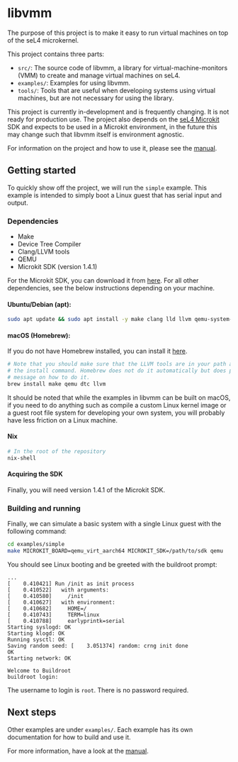 <!--
     Copyright 2024, UNSW
     SPDX-License-Identifier: CC-BY-SA-4.0
-->

# libvmm

The purpose of this project is to make it easy to run virtual machines on top of the seL4 microkernel.

This project contains three parts:
* `src/`: The source code of libvmm, a library for virtual-machine-monitors (VMM) to create and manage virtual machines on seL4.
* `examples/`: Examples for using libvmm.
* `tools/`: Tools that are useful when developing systems using virtual machines, but are not
  necessary for using the library.

This project is currently in-development and is frequently changing. It is not ready for
production use. The project also depends on the [seL4 Microkit](https://github.com/seL4/microkit)
SDK and expects to be used in a Microkit environment, in the future this may change such that libvmm
itself is environment agnostic.

For information on the project and how to use it, please see the [manual](docs/MANUAL.md).

## Getting started

To quickly show off the project, we will run the `simple` example. This example is
intended to simply boot a Linux guest that has serial input and output.

### Dependencies

* Make
* Device Tree Compiler
* Clang/LLVM tools
* QEMU
* Microkit SDK (version 1.4.1)

For the Microkit SDK, you can download it from [here](https://github.com/seL4/microkit/releases/tag/1.4.1).
For all other dependencies, see the below instructions depending on your machine.

#### Ubuntu/Debian (apt):

```sh
sudo apt update && sudo apt install -y make clang lld llvm qemu-system-arm device-tree-compiler
```

#### macOS (Homebrew):

If you do not have Homebrew installed, you can install it [here](https://brew.sh/).

```sh
# Note that you should make sure that the LLVM tools are in your path after running
# the install command. Homebrew does not do it automatically but does print out a
# message on how to do it.
brew install make qemu dtc llvm
```

It should be noted that while the examples in libvmm can be built
on macOS, if you need to do anything such as compile a custom Linux kernel image
or a guest root file system for developing your own system, you will probably have
less friction on a Linux machine.

#### Nix
```sh
# In the root of the repository
nix-shell
```

#### Acquiring the SDK

Finally, you will need version 1.4.1 of the Microkit SDK.

### Building and running

Finally, we can simulate a basic system with a single Linux guest with the
following command:
```sh
cd examples/simple
make MICROKIT_BOARD=qemu_virt_aarch64 MICROKIT_SDK=/path/to/sdk qemu
```

You should see Linux booting and be greeted with the buildroot prompt:
```
...
[    0.410421] Run /init as init process
[    0.410522]   with arguments:
[    0.410580]     /init
[    0.410627]   with environment:
[    0.410682]     HOME=/
[    0.410743]     TERM=linux
[    0.410788]     earlyprintk=serial
Starting syslogd: OK
Starting klogd: OK
Running sysctl: OK
Saving random seed: [    3.051374] random: crng init done
OK
Starting network: OK

Welcome to Buildroot
buildroot login:
```

The username to login is `root`. There is no password required.

## Next steps

Other examples are under `examples/`. Each example has its own documentation for
how to build and use it.

For more information, have a look at the [manual](docs/MANUAL.md).
